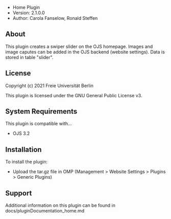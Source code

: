- Home Plugin
- Version: 2.1.0.0
- Author: Carola Fanselow, Ronald Steffen

About
-----
This plugin creates a swiper slider on the OJS homepage. Images and image caputes can be added in the OJS backend (website settings). Data is stored in table "slider". 

License
-------
Copyright (c) 2021 Freie Universität Berlin

This plugin is licensed under the GNU General Public License v3. 

System Requirements
-------------------
This plugin is compatible with...
 - OJS 3.2

Installation
------------
To install the plugin:
 - Upload the tar.gz file in OMP (Management > Website Settings > Plugins > Generic Plugins)

Support
---------------
Additional information on this plugin can be found in docs/pluginDocumentation_home.md



